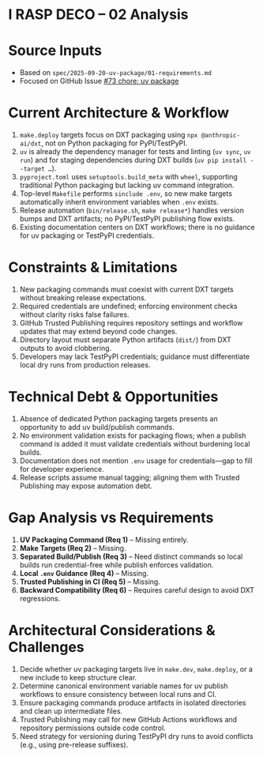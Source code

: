 <!-- markdownlint-disable MD013 MD025 -->
# I RASP DECO – 02 Analysis

# Source Inputs

- Based on `spec/2025-09-20-uv-package/01-requirements.md`
- Focused on GitHub Issue [#73 chore: uv package](https://github.com/quiltdata/quilt-mcp-server/issues/73)

# Current Architecture & Workflow

1. `make.deploy` targets focus on DXT packaging using `npx @anthropic-ai/dxt`, not on Python packaging for PyPI/TestPyPI.
2. `uv` is already the dependency manager for tests and linting (`uv sync`, `uv run`) and for staging dependencies during DXT builds (`uv pip install --target …`).
3. `pyproject.toml` uses `setuptools.build_meta` with `wheel`, supporting traditional Python packaging but lacking uv command integration.
4. Top-level `Makefile` performs `sinclude .env`, so new make targets automatically inherit environment variables when `.env` exists.
5. Release automation (`bin/release.sh`, `make release*`) handles version bumps and DXT artifacts; no PyPI/TestPyPI publishing flow exists.
6. Existing documentation centers on DXT workflows; there is no guidance for uv packaging or TestPyPI credentials.

# Constraints & Limitations

1. New packaging commands must coexist with current DXT targets without breaking release expectations.
2. Required credentials are undefined; enforcing environment checks without clarity risks false failures.
3. GitHub Trusted Publishing requires repository settings and workflow updates that may extend beyond code changes.
4. Directory layout must separate Python artifacts (`dist/`) from DXT outputs to avoid clobbering.
5. Developers may lack TestPyPI credentials; guidance must differentiate local dry runs from production releases.

# Technical Debt & Opportunities

1. Absence of dedicated Python packaging targets presents an opportunity to add uv build/publish commands.
2. No environment validation exists for packaging flows; when a publish command is added it must validate credentials without burdening local builds.
3. Documentation does not mention `.env` usage for credentials—gap to fill for developer experience.
4. Release scripts assume manual tagging; aligning them with Trusted Publishing may expose automation debt.

# Gap Analysis vs Requirements

1. **UV Packaging Command (Req 1)** – Missing entirely.
2. **Make Targets (Req 2)** – Missing.
3. **Separated Build/Publish (Req 3)** – Need distinct commands so local builds run credential-free while publish enforces validation.
4. **Local `.env` Guidance (Req 4)** – Missing.
5. **Trusted Publishing in CI (Req 5)** – Missing.
6. **Backward Compatibility (Req 6)** – Requires careful design to avoid DXT regressions.

# Architectural Considerations & Challenges

1. Decide whether uv packaging targets live in `make.dev`, `make.deploy`, or a new include to keep structure clear.
2. Determine canonical environment variable names for uv publish workflows to ensure consistency between local runs and CI.
3. Ensure packaging commands produce artifacts in isolated directories and clean up intermediate files.
4. Trusted Publishing may call for new GitHub Actions workflows and repository permissions outside code control.
5. Need strategy for versioning during TestPyPI dry runs to avoid conflicts (e.g., using pre-release suffixes).
